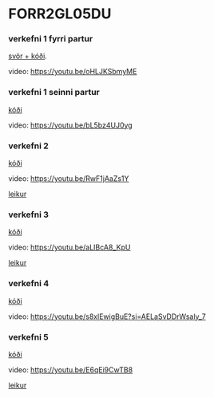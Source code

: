 # FORR2GL05DU

### verkefni 1 fyrri partur
[svör + kóði](https://github.com/ellaleaf/FORR2GL05DU/tree/728e0abd3a3d03f786ffc0c8332e71cc65ae45ab/verkefni%201%20fyrri%20partur).

video: https://youtu.be/oHLJKSbmyME

### verkefni 1 seinni partur

[kóði](https://github.com/ellaleaf/FORR2GL05DU/tree/b18a910f6ea10d3b443690f77868cfebb1c3404b/verkefni%201%20seinni%20partur)

video: https://youtu.be/bL5bz4UJ0yg


### verkefni 2

[kóði](https://github.com/ellaleaf/FORR2GL05DU/tree/dd44d024cf9d83180b60827701b9dbcb7305444a/verkefni%202)

video: https://youtu.be/RwF1jAaZs1Y

[leikur](https://play.unity.com/en/games/a2ae5cfa-b8e4-4e3c-84f9-e1443bbf16d1/runner-forr2gl05du-verkefni-2)


### verkefni 3

[kóði](https://github.com/ellaleaf/FORR2GL05DU/tree/2ed207f8a84f549bef6454e2bc5210b3220e9c91/verkefni%203/skriftur)

video: https://youtu.be/aLIBcA8_KpU

[leikur](https://play.unity.com/en/games/311536cd-7298-4295-9d50-28d4bed1b779/shooter)


### verkefni 4

[kóði](https://github.com/ellaleaf/FORR2GL05DU/tree/ccca62a4b7d69623c55a0d5a1ee61574feab7c23/verkefni%204)

video: https://youtu.be/s8xlEwigBuE?si=AELaSvDDrWsaly_7


### verkefni 5

[kóði](https://github.com/ellaleaf/FORR2GL05DU/tree/643e2d10ecf8de2c49773e4f3e4f23c79d7c2796/Verkefni%205)

video: https://youtu.be/E6qEi9CwTB8

[leikur](https://play.unity.com/en/games/788d8763-f52f-4b55-ab51-94c4bcf220b0/platformer-eftir-gabrielu)
